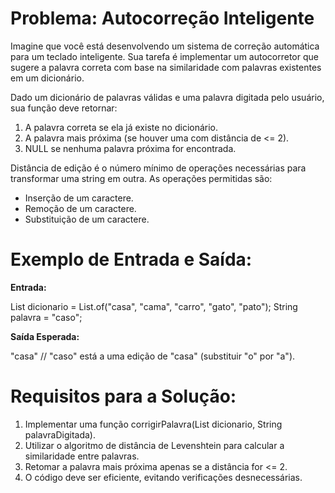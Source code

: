 # Problema: Autocorreção Inteligente

Imagine que você está desenvolvendo um sistema de correção automática para um teclado inteligente. Sua tarefa é implementar um autocorretor que sugere a palavra correta com base na similaridade com palavras existentes em um dicionário.

Dado um dicionário de palavras válidas e uma palavra digitada pelo usuário, sua função deve retornar:

1. A palavra correta se ela já existe no dicionário.
2. A palavra mais próxima (se houver uma com distância de <= 2).
3. NULL se nenhuma palavra próxima for encontrada.

Distância de edição é o número mínimo de operações necessárias para transformar uma string em outra.
As operações permitidas são:
- Inserção de um caractere.
- Remoção de um caractere.
- Substituição de um caractere.


# Exemplo de Entrada e Saída:

**Entrada:**

List<String> dicionario = List.of("casa", "cama", "carro", "gato", "pato");
String palavra = "caso";

**Saída Esperada:**

"casa" // "caso" está a uma edição de "casa" (substituir "o" por "a").

# Requisitos para a Solução:

1. Implementar uma função corrigirPalavra(List<String> dicionario, String palavraDigitada).
2. Utilizar o algoritmo de distância de Levenshtein para calcular a similaridade entre palavras.
3. Retomar a palavra mais próxima apenas se a distância for <= 2.
4. O código deve ser eficiente, evitando verificações desnecessárias.